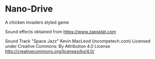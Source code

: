 # Nano-Drive
A chicken invaders styled game

Sound effects obtained from https://www.zapsplat.com

Sound Track "Space Jazz" Kevin MacLeod (incompetech.com)
Licensed under Creative Commons: By Attribution 4.0 License
http://creativecommons.org/licenses/by/4.0/
